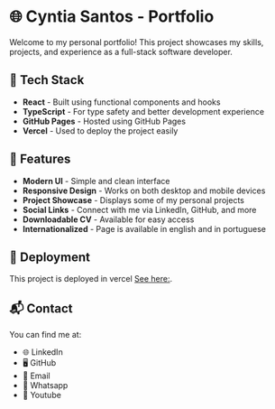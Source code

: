 # 🌐 Cyntia Santos - Portfolio

Welcome to my personal portfolio! This project showcases my skills, projects, and experience as a full-stack software developer.

## 🚀 Tech Stack

- **React** - Built using functional components and hooks  
- **TypeScript** - For type safety and better development experience  
- **GitHub Pages** - Hosted using GitHub Pages  
- **Vercel** - Used to deploy the project easily  

## 📌 Features

- **Modern UI** - Simple and clean interface  
- **Responsive Design** - Works on both desktop and mobile devices  
- **Project Showcase** - Displays some of my personal projects  
- **Social Links** - Connect with me via LinkedIn, GitHub, and more  
- **Downloadable CV** - Available for easy access
- **Internationalized** - Page is available in english and in portuguese

## 🚀 Deployment

This project is deployed in vercel [See here:](https://cyntia-santos.vercel.app/).

## 📬 Contact
You can find me at:

- 🌐 LinkedIn
- 🖥️ GitHub
- 📧 Email
- 📱 Whatsapp
- 🔴 Youtube
